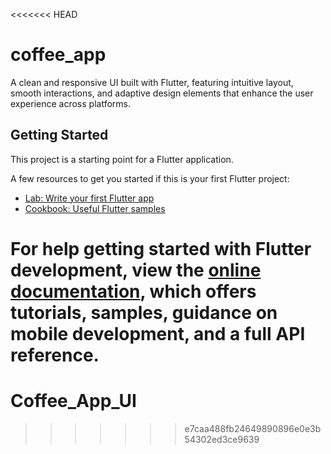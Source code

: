 <<<<<<< HEAD
# coffee_app

A clean and responsive UI built with Flutter, featuring intuitive layout, smooth interactions, and adaptive design elements that enhance the user experience across platforms.

## Getting Started

This project is a starting point for a Flutter application.

A few resources to get you started if this is your first Flutter project:

- [Lab: Write your first Flutter app](https://docs.flutter.dev/get-started/codelab)
- [Cookbook: Useful Flutter samples](https://docs.flutter.dev/cookbook)

For help getting started with Flutter development, view the
[online documentation](https://docs.flutter.dev/), which offers tutorials,
samples, guidance on mobile development, and a full API reference.
=======
# Coffee_App_UI
>>>>>>> e7caa488fb24649890896e0e3b54302ed3ce9639
